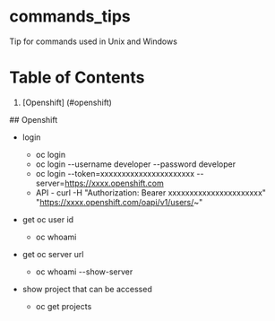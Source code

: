 # commands_tips
Tip for commands used in Unix and Windows

# Table of Contents
1. [Openshift] (#openshift)

<a name="openshift" />
## Openshift

* login
  * oc login
  * oc login --username developer --password developer
  * oc login --token=xxxxxxxxxxxxxxxxxxxxxx --server=https://xxxx.openshift.com
  * API - curl -H "Authorization: Bearer xxxxxxxxxxxxxxxxxxxxxx" "https://xxxx.openshift.com/oapi/v1/users/~"
  
* get oc user id
  * oc whoami

* get oc server url
  * oc whoami --show-server
  
* show project that can be accessed
  * oc get projects


